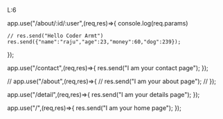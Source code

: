 
L:6

app.use("/about/:id/:user",(req,res)=>{
    console.log(req.params)
    
    // res.send("Hello Coder Armt")
    res.send({"name":"raju","age":23,"money":60,"dog":239});

});

app.use("/contact",(req,res)=>{
    res.send("I am your contact page");
});

// app.use("/about",(req,res)=>{
//     res.send("I am your about page");
// });

app.use("/detail",(req,res)=>{
    res.send("I am your details page");
});

app.use("/",(req,res)=>{
    res.send("I am your home page");
});


